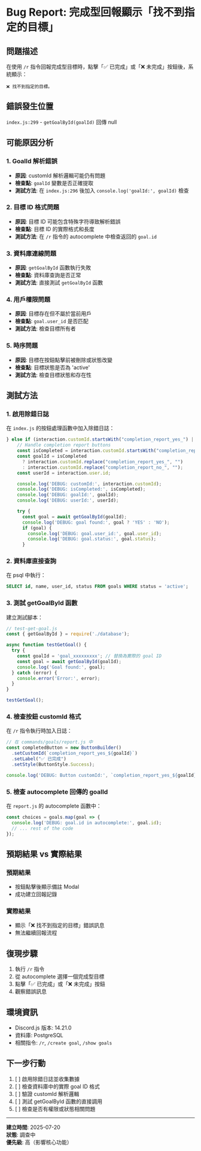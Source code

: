 # Bug Report: 完成型回報顯示「找不到指定的目標」

## 問題描述

在使用 `/r` 指令回報完成型目標時，點擊「✅ 已完成」或「❌ 未完成」按鈕後，系統顯示：
```
❌ 找不到指定的目標。
```

## 錯誤發生位置

`index.js:299` - `getGoalById(goalId)` 回傳 null

## 可能原因分析

### 1. GoalId 解析錯誤
- **原因**: customId 解析邏輯可能仍有問題
- **檢查點**: `goalId` 變數是否正確提取
- **測試方法**: 在 `index.js:296` 後加入 `console.log('goalId:', goalId)` 檢查

### 2. 目標 ID 格式問題
- **原因**: 目標 ID 可能包含特殊字符導致解析錯誤
- **檢查點**: 目標 ID 的實際格式和長度
- **測試方法**: 在 `/r` 指令的 autocomplete 中檢查返回的 `goal.id`

### 3. 資料庫連線問題
- **原因**: `getGoalById` 函數執行失敗
- **檢查點**: 資料庫查詢是否正常
- **測試方法**: 直接測試 `getGoalById` 函數

### 4. 用戶權限問題
- **原因**: 目標存在但不屬於當前用戶
- **檢查點**: `goal.user_id` 是否匹配
- **測試方法**: 檢查目標所有者

### 5. 時序問題
- **原因**: 目標在按鈕點擊前被刪除或狀態改變
- **檢查點**: 目標狀態是否為 'active'
- **測試方法**: 檢查目標狀態和存在性

## 測試方法

### 1. 啟用除錯日誌
在 `index.js` 的按鈕處理函數中加入除錯日誌：

```javascript
} else if (interaction.customId.startsWith("completion_report_yes_") || interaction.customId.startsWith("completion_report_no_")) {
    // Handle completion report buttons
    const isCompleted = interaction.customId.startsWith("completion_report_yes_");
    const goalId = isCompleted 
      ? interaction.customId.replace("completion_report_yes_", "")
      : interaction.customId.replace("completion_report_no_", "");
    const userId = interaction.user.id;

    console.log('DEBUG: customId:', interaction.customId);
    console.log('DEBUG: isCompleted:', isCompleted);
    console.log('DEBUG: goalId:', goalId);
    console.log('DEBUG: userId:', userId);

    try {
      const goal = await getGoalById(goalId);
      console.log('DEBUG: goal found:', goal ? 'YES' : 'NO');
      if (goal) {
        console.log('DEBUG: goal.user_id:', goal.user_id);
        console.log('DEBUG: goal.status:', goal.status);
      }
```

### 2. 資料庫直接查詢
在 psql 中執行：
```sql
SELECT id, name, user_id, status FROM goals WHERE status = 'active';
```

### 3. 測試 getGoalById 函數
建立測試腳本：
```javascript
// test-get-goal.js
const { getGoalById } = require('./database');

async function testGetGoal() {
  try {
    const goalId = 'goal_xxxxxxxxx'; // 替換為實際的 goal ID
    const goal = await getGoalById(goalId);
    console.log('Goal found:', goal);
  } catch (error) {
    console.error('Error:', error);
  }
}

testGetGoal();
```

### 4. 檢查按鈕 customId 格式
在 `/r` 指令執行時加入日誌：
```javascript
// 在 commands/goals/report.js 中
const completedButton = new ButtonBuilder()
  .setCustomId(`completion_report_yes_${goalId}`)
  .setLabel("✅ 已完成")
  .setStyle(ButtonStyle.Success);

console.log('DEBUG: Button customId:', `completion_report_yes_${goalId}`);
```

### 5. 檢查 autocomplete 回傳的 goalId
在 `report.js` 的 autocomplete 函數中：
```javascript
const choices = goals.map(goal => {
  console.log('DEBUG: goal.id in autocomplete:', goal.id);
  // ... rest of the code
});
```

## 預期結果 vs 實際結果

### 預期結果
- 按鈕點擊後顯示備註 Modal
- 成功建立回報記錄

### 實際結果
- 顯示「❌ 找不到指定的目標」錯誤訊息
- 無法繼續回報流程

## 復現步驟

1. 執行 `/r` 指令
2. 從 autocomplete 選擇一個完成型目標
3. 點擊「✅ 已完成」或「❌ 未完成」按鈕
4. 觀察錯誤訊息

## 環境資訊

- Discord.js 版本: 14.21.0
- 資料庫: PostgreSQL
- 相關指令: `/r`, `/create goal`, `/show goals`

## 下一步行動

1. [ ] 啟用除錯日誌並收集數據
2. [ ] 檢查資料庫中的實際 goal ID 格式
3. [ ] 驗證 customId 解析邏輯
4. [ ] 測試 getGoalById 函數的直接調用
5. [ ] 檢查是否有權限或狀態相關問題

---

**建立時間**: 2025-07-20  
**狀態**: 調查中  
**優先級**: 高（影響核心功能）